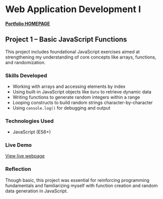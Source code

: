 # Web Application Development I
#### [Portfolio HOMEPAGE](https://drewlesh.github.io/)

## Project 1 – Basic JavaScript Functions

This project includes foundational JavaScript exercises aimed at strengthening my understanding of core concepts like arrays, functions, and randomization.

### Skills Developed
- Working with arrays and accessing elements by index  
- Using built-in JavaScript objects like `Date` to retrieve dynamic data  
- Writing functions to generate random integers within a range  
- Looping constructs to build random strings character-by-character  
- Using `console.log()` for debugging and output

### Technologies Used
- JavaScript (ES6+)

### Live Demo
[View live webpage](https://uo-cit-drewlesh.github.io/CIS-110-FluencyWithInfoTech/Project2/)

### Reflection
Though basic, this project was essential for reinforcing programming fundamentals and familiarizing myself with function creation and random data generation in JavaScript.
